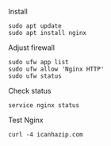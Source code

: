 Install
```
sudo apt update
sudo apt install nginx
```
Adjust firewall
```
sudo ufw app list
sudo ufw allow 'Nginx HTTP'
sudo ufw status
```
Check status
```
service nginx status
```
Test Nginx
```
curl -4 icanhazip.com
```
